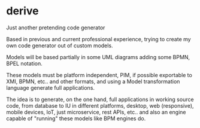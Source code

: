 # derive
Just another pretending code generator

Based in previous and current professional experience, trying to create my own code generator out of custom models.

Models will be based partially in some UML diagrams adding some BPMN, BPEL notation.

These models must be platform independent, PIM, if possible exportable to XMI, BPMN, etc.. and other formats, and using a Model transformation language generate full applications. 

The idea is to generate, on the one hand, full applications in working source code, from database to IU in different platforms, desktop, web (responsive), mobile devices, IoT, just microservice, rest APIs, etc.. and also an engine capable of "running" these models like BPM engines do.


